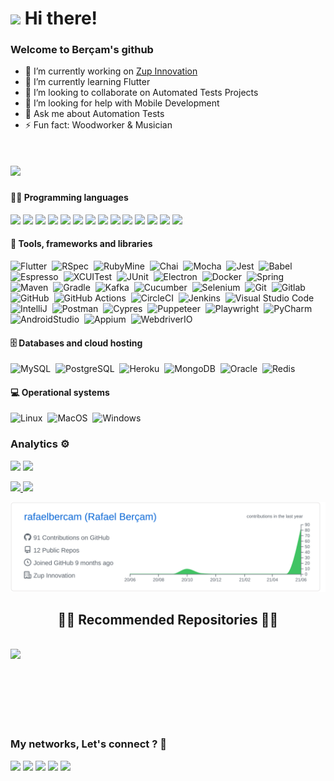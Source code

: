 
<h1><img src="https://media.giphy.com/media/hvRJCLFzcasrR4ia7z/giphy.gif" width="30"/> Hi there! </h1>

### Welcome to Berçam's github 

- 🔭 I’m currently working on [Zup Innovation](https://github.com/ZupIT)
- 🌱 I’m currently learning Flutter
- 👯 I’m looking to collaborate on Automated Tests Projects
- 🤔 I’m looking for help with Mobile Development
- 💬 Ask me about Automation Tests
- ⚡ Fun fact: Woodworker & Musician
<h1><img src="https://media.giphy.com/media/l1KVb2dUcmuGG4tby/giphy.gif" width="350" height: 400px/></h1>


#### 👨‍💻 Programming languages

<p>
    <a href="https://github.com/rafaelbercam"><img src=https://img.shields.io/badge/Shell%20-%23525252.svg?style=flat&logo=gnu-bash&"></a>
    <a href="https://github.com/rafaelbercam"><img src=https://img.shields.io/badge/-Java%20-%23525252.svg?style=flat&logo=Java&logoColor=white&"></a>
    <a href="https://github.com/rafaelbercam"><img src=https://img.shields.io/badge/-JavaScript%20-%23525252.svg?style=flat&logo=JavaScript&logoColor=yellow&"></a>
    <a href="https://github.com/rafaelbercam"><img src=https://img.shields.io/badge/-TypeScript%20-%23525252.svg?style=flat&logo=TypeScript&logoColor=blue&"></a>
    <a href="https://github.com/rafaelbercam"><img src=https://img.shields.io/badge/-React%20-%23525252.svg?style=flat&logo=React&logoColor=blue&"></a>
    <a href="https://github.com/rafaelbercam"><img src=https://img.shields.io/badge/-Ruby%20-%23525252.svg?style=flat&logo=Ruby&logoColor=red&"></a>
    <a href="https://github.com/rafaelbercam"><img src=https://img.shields.io/badge/-Golang%20-%23525252.svg?style=flat&logo=go&"></a>
    <a href="https://github.com/rafaelbercam"><img src=https://img.shields.io/badge/-Kotlin%20-%23525252.svg?style=flat&logo=kotlin&"></a>
    <a href="https://github.com/rafaelbercam"><img src=https://img.shields.io/badge/-Markdown%20-%23525252.svg?style=flat&logo=markdown&"></a>
    <a href="https://github.com/rafaelbercam"><img src=https://img.shields.io/badge/-Dart%20-%23525252.svg?style=flat&logo=Dart&logoColor=blue&"></a>
    <a href="https://github.com/rafaelbercam"><img src=https://img.shields.io/badge/-Nodejs%20-%23525252.svg?style=flat&logo=node.js&"></a>
    <a href="https://github.com/rafaelbercam"><img src=https://img.shields.io/badge/-Python%20-%23525252.svg?style=flat&logo=Python&"></a>
    <a href="https://github.com/rafaelbercam"><img src=https://img.shields.io/badge/-Clojure%20-%23525252.svg?style=flat&logo=Clojure&"></a>
    <a href="https://github.com/rafaelbercam"><img src=https://img.shields.io/badge/SQL%20-%23525252.svg?style=flat&logo=amazon-dynamodb&"></a>
</p>


#### 🧰 Tools, frameworks and libraries
![Flutter](https://img.shields.io/badge/-Flutter%20-%23525252.svg?style=flat&logo=Flutter&logoColor=blue)&nbsp;
![RSpec](https://img.shields.io/badge/-RSpec%20-%23525252.svg?style=flat&logo=ruby&logoColor=red)&nbsp;
![RubyMine](https://img.shields.io/badge/-RubyMine%20-%23525252.svg?style=flat&logo=JetBrains&logoColor=red)&nbsp;
![Chai](https://img.shields.io/badge/-Chai%20-%23525252.svg?style=flat&logo=Chai&logoColor=red)&nbsp;
![Mocha](https://img.shields.io/badge/-Mocha%20-%23525252.svg?style=flat&logo=Mocha)&nbsp;
![Jest](https://img.shields.io/badge/-Jest%20-%23525252.svg?style=flat&logo=Jest&logoColor=pink)&nbsp;
![Babel](https://img.shields.io/badge/-Babel%20-%23525252.svg?style=flat&logo=Babel)&nbsp;
![Espresso](https://img.shields.io/badge/-Espresso%20-%23525252.svg?style=flat&logo=android&logoColor=green)&nbsp;
![XCUITest](https://img.shields.io/badge/-XCUITest%20-%23525252.svg?style=flat&logo=apple)&nbsp;
![JUnit](https://img.shields.io/badge/-JUnit%20-%23525252.svg?style=flat&logo=cachet)&nbsp;
![Electron](https://img.shields.io/badge/-Electron%20-%23525252.svg?style=flat&logo=Electron)&nbsp;
![Docker](https://img.shields.io/badge/-Docker%20-%23525252.svg?style=flat&logo=docker)&nbsp;
![Spring](https://img.shields.io/badge/-Spring%20-%23525252.svg?style=flat&logo=spring&logoColor=green)&nbsp;
![Maven](https://img.shields.io/badge/-Maven%20-%23525252.svg?style=flat&logo=apache-maven&logoColor=ffb9b4)&nbsp;
![Gradle](https://img.shields.io/badge/-Gradle%20-%23525252.svg?style=flat&logo=Gradle)&nbsp;
![Kafka](https://img.shields.io/badge/-Kafka%20-%23525252.svg?style=flat&logo=apache-kafka)&nbsp;
![Cucumber](https://img.shields.io/badge/-Cucumber%20-%23525252.svg?style=flat&logo=cucumber)&nbsp;
![Selenium](https://img.shields.io/badge/-Selenium%20-%23525252.svg?style=flat&logo=selenium)&nbsp;
![Git](https://img.shields.io/badge/-Git%20-%23525252.svg?style=flat&logo=git)&nbsp;
![Gitlab](https://img.shields.io/badge/-Gitlab%20-%23525252.svg?style=flat&logo=Gitlab)&nbsp;
![GitHub](https://img.shields.io/badge/-GitHub%20-%23525252.svg?style=flat&logo=github)&nbsp;
![GitHub Actions](https://img.shields.io/badge/GitHub%20Actions%20%20-%23525252.svg?style=flat&logo=github-actions&logoColor=white)&nbsp;
![CircleCI](https://img.shields.io/badge/CircleCI%20-%23525252.svg?style=flat&logo=circleci&logoColor=white)&nbsp;
![Jenkins](https://img.shields.io/badge/Jenkins%20-%23525252.svg?style=flat&logo=Jenkins)&nbsp;
![Visual Studio Code](https://img.shields.io/badge/-Visual%20Studio%20Code%20-%23525252.svg?style=flat&logo=visual-studio-code&logoColor=007ACC)&nbsp;
![IntelliJ](https://img.shields.io/badge/-IntelliJ%20-%23525252.svg?style=flat&logo=jetbrains)&nbsp;
![Postman](https://img.shields.io/badge/-Postman%20-%23525252.svg?style=flat&logo=postman)&nbsp;
![Cypres](https://img.shields.io/badge/-Cypress%20-%23525252.svg?style=flat&logo=cypress)&nbsp;
![Puppeteer](https://img.shields.io/badge/-Puppeteer%20-%23525252.svg?style=flat&logo=Puppeteer&logoColor=white)&nbsp;
![Playwright](https://img.shields.io/badge/-Playwright%20-%23525252.svg?style=flat&logo=node.js&logoColor=green)&nbsp;
![PyCharm](https://img.shields.io/badge/-PyCharm%20-%23525252.svg?style=flat&logo=Pycharm&logoColor=green)&nbsp;
![AndroidStudio](https://img.shields.io/badge/-AndroidStudio%20-%23525252.svg?style=flat&logo=android-studio)&nbsp;
![Appium](https://img.shields.io/badge/-Appium%20-%23525252.svg?style=flat&logo=selenium&logoColor=purple)&nbsp;
![WebdriverIO](https://img.shields.io/badge/-WebdriverIO%20-%23525252.svg?style=flat&logo=WebdriverIO)&nbsp;

#### 🗄️ Databases and cloud hosting
![MySQL](https://img.shields.io/badge/-MySQL%20-%23525252.svg?style=flat&logo=mysql&logoColor=white)&nbsp;
![PostgreSQL](https://img.shields.io/badge/-PostgreSQL%20-%23525252.svg?style=flat&logo=postgresql)&nbsp;
![Heroku](https://img.shields.io/badge/Heroku%20-%23525252.svg?style=flat&logo=Heroku&logoColor=purple)&nbsp;
![MongoDB](https://img.shields.io/badge/MongoDB%20-%23525252.svg?style=flat&logo=MongoDB)&nbsp;
![Oracle](https://img.shields.io/badge/Oracle%20-%23525252.svg?style=flat&logo=Oracle&logoColor=red)&nbsp;
![Redis](https://img.shields.io/badge/Redis%20-%23525252.svg?style=flat&logo=Redis)&nbsp;

#### 💻 Operational systems
![Linux](https://img.shields.io/badge/-Linux%20-%23525252.svg?style=flat&logo=linux&logoColor=white)&nbsp;
![MacOS](https://img.shields.io/badge/-MacOS%20-%23525252.svg?style=flat&logo=apple)&nbsp;
![Windows](https://img.shields.io/badge/-Windows%20-%23525252.svg?style=flat&logo=Windows)&nbsp;




### Analytics ⚙️
  
<p align="left">
  <img height="180em" src="https://github-readme-streak-stats.herokuapp.com/?user=rafaelbercam" />
  <img height="180em" src="https://user-images.githubusercontent.com/22433243/121538215-faa36d80-c9da-11eb-9dce-0def2d07ff62.gif" />
</p>  
  
<p align="left">
<a href="https://github.com/rafaelbercam">
  <img height="180em" src="https://github-readme-stats.vercel.app/api/?username=rafaelbercam&count_private=true&show_icons=true"/>
  <img height="180em" src="https://github-readme-stats.vercel.app/api/top-langs/?username=rafaelbercam&layout=compact&langs_count=8&hide=HCL"/>
</a>
</p>



[![](https://raw.githubusercontent.com/rafaelbercam/profile-summary-cards/master/profile-summary-card-output/github/0-profile-details.svg)](https://github.com/vn7n24fzkq/github-profile-summary-cards)



<h2 align="center">👨‍💻 Recommended Repositories 👨‍💻</h2>
<br>
<div width="100%" align="center">
  <a align="left" href="https://github.com/rafaelbercam/boilerplates" title="Boilerplates"><img align="left" height="115" src="https://github-readme-stats.vercel.app/api/pin/?username=rafaelbercam&repo=Boilerplates&theme=react&border_color=61dafb&border_radius=10"></a>
</div>
<br/>
<br></br><br></br><br></br>

### My networks, Let's connect ? 🤝

<p align="left">
<a href="https://www.linkedin.com/in/🤓-rafael-berçam-918a4718/"><img src="https://img.shields.io/badge/-rafaelbercam-0077B5?style=flat&logo=Linkedin&logoColor=white"/></a>
<a href="https://twitter.com/rbercam"><img src="https://img.shields.io/badge/-@rbercam-%231DA1F2?style=flat&logo=twitter&logoColor=white"/></a>
<a href="https://medium.com/@faelbercam"><img src="https://img.shields.io/badge/-@faelbercam-%2312100E?style=flat&logo=medium&logoColor=white"/></a>
<a href="https://dev.to/rafaelbercam"><img src="https://img.shields.io/badge/-rafaelbercam-%2312100E?style=flat&logo=dev.to&logoColor=white"/></a>
<a href="mailto:faelbercam@gmail.com"><img src="https://img.shields.io/badge/-faelbercam@gmail.com-D14836?style=flat&logo=Gmail&logoColor=white"/></a>
</p>


